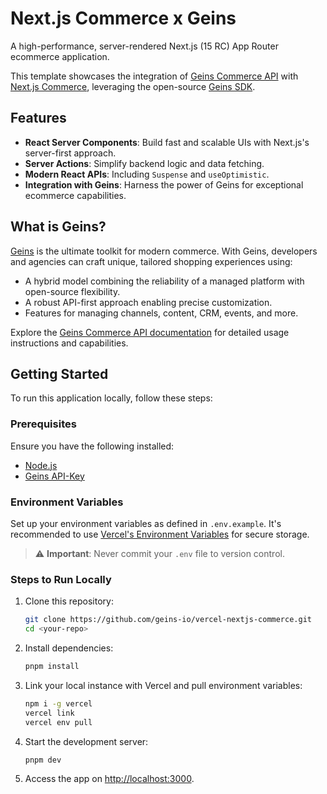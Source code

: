  # Next.js Commerce x Geins

A high-performance, server-rendered Next.js (15 RC) App Router ecommerce application.

This template showcases the integration of [Geins Commerce API](https://docs.geins.io) with [Next.js Commerce](https://github.com/vercel/commerce), leveraging the open-source [Geins SDK](https://github.com/geins-io/geins).

## Features

- **React Server Components**: Build fast and scalable UIs with Next.js's server-first approach.
- **Server Actions**: Simplify backend logic and data fetching.
- **Modern React APIs**: Including `Suspense` and `useOptimistic`.
- **Integration with Geins**: Harness the power of Geins for exceptional ecommerce capabilities.

## What is Geins?

[Geins](https://geins.io/) is the ultimate toolkit for modern commerce. With Geins, developers and agencies can craft unique, tailored shopping experiences using:

- A hybrid model combining the reliability of a managed platform with open-source flexibility.
- A robust API-first approach enabling precise customization.
- Features for managing channels, content, CRM, events, and more.

Explore the [Geins Commerce API documentation](https://docs.geins.io) for detailed usage instructions and capabilities.

## Getting Started

To run this application locally, follow these steps:

### Prerequisites

Ensure you have the following installed:

- [Node.js](https://nodejs.org/)
- [Geins API-Key](https://geins.io/)

### Environment Variables

Set up your environment variables as defined in `.env.example`. It's recommended to use [Vercel's Environment Variables](https://vercel.com/docs/concepts/projects/environment-variables) for secure storage.

> ⚠️ **Important**: Never commit your `.env` file to version control.

### Steps to Run Locally

1. Clone this repository:

   ```bash
   git clone https://github.com/geins-io/vercel-nextjs-commerce.git
   cd <your-repo>
   ```

2. Install dependencies:

   ```bash
   pnpm install
   ```

3. Link your local instance with Vercel and pull environment variables:

   ```bash
   npm i -g vercel
   vercel link
   vercel env pull
   ```

4. Start the development server:

   ```bash
   pnpm dev
   ```

5. Access the app on [http://localhost:3000](http://localhost:3000).
